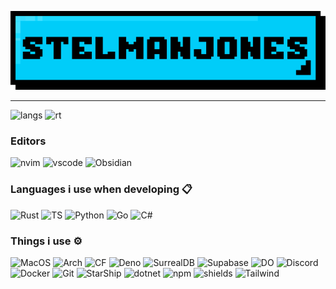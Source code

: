 ![Header](./sj.png)

<!--
**StelmanJones/StelmanJones** is a ✨ _special_ ✨ repository because its `README.md` (this file) appears on your GitHub profile.

Here are some ideas to get you started:

- 🔭 I’m currently working on ...
- 🌱 I’m currently learning ...
- 👯 I’m looking to collaborate on ...
- 🤔 I’m looking for help with ...
- 💬 Ask me about ...
- 📫 How to reach me: ...
- 😄 Pronouns: ...
- ⚡ Fun fact: ...
-->



---

![langs](https://github-readme-stats-ten-beryl-34.vercel.app/api/top-langs/?username=stelmanjones&theme=tokyonight) ![rt](https://github-readme-stats-ten-beryl-34.vercel.app/api?username=stelmanjones&theme=tokyonight)

### Editors
![nvim](https://img.shields.io/badge/Neovim-57A143.svg?style=for-the-badge&logo=Neovim&logoColor=white) ![vscode](https://img.shields.io/badge/Visual%20Studio%20Code-007ACC.svg?style=for-the-badge&logo=Visual-Studio-Code&logoColor=white) ![Obsidian](https://img.shields.io/badge/Obsidian-483699.svg?style=for-the-badge&logo=Obsidian&logoColor=white)



### Languages i use when developing 📋

![Rust](https://img.shields.io/badge/Rust-F46624.svg?style=for-the-badge&logo=Rust&logoColor=white) ![TS](https://img.shields.io/badge/TypeScript-3178C6.svg?style=for-the-badge&logo=TypeScript&logoColor=white) ![Python](https://img.shields.io/badge/Python-FFD43B?style=for-the-badge&logo=python&logoColor=blue) ![Go](	https://img.shields.io/badge/Go-00ADD8?style=for-the-badge&logo=go&logoColor=white) ![C#](https://img.shields.io/badge/C%20Sharp-239120.svg?style=for-the-badge&logo=C-Sharp&logoColor=white)


### Things i use ⚙️

![MacOS](https://img.shields.io/badge/mac%20os-000000?style=for-the-badge&logo=apple&logoColor=white) ![Arch](https://img.shields.io/badge/Arch%20Linux-1793D1.svg?style=for-the-badge&logo=Arch-Linux&logoColor=white) ![CF](https://img.shields.io/badge/Cloudflare-F38020.svg?style=for-the-badge&logo=Cloudflare&logoColor=white) ![Deno](https://img.shields.io/badge/Deno-FFFFFF.svg?style=for-the-badge&logo=Deno&logoColor=black) ![SurrealDB](https://img.shields.io/badge/SurrealDB-FF00A0.svg?style=for-the-badge&logo=SurrealDB&logoColor=white) ![Supabase](https://img.shields.io/badge/Supabase-3ECF8E.svg?style=for-the-badge&logo=Supabase&logoColor=white) ![DO](https://img.shields.io/badge/DigitalOcean-0080FF.svg?style=for-the-badge&logo=DigitalOcean&logoColor=white) ![Discord](https://img.shields.io/badge/Discord-5865F2.svg?style=for-the-badge&logo=Discord&logoColor=white) ![Docker](https://img.shields.io/badge/Docker-2496ED.svg?style=for-the-badge&logo=Docker&logoColor=white) 
![Git](https://img.shields.io/badge/Git-F05032.svg?style=for-the-badge&logo=Git&logoColor=white) ![StarShip](https://img.shields.io/badge/starship-DD0B78?style=for-the-badge&logo=starship&logoColor=white) ![dotnet](https://img.shields.io/badge/.NET-512BD4.svg?style=for-the-badge&logo=dotnet&logoColor=white) ![npm](https://img.shields.io/badge/npm-CB3837.svg?style=for-the-badge&logo=npm&logoColor=white) ![shields](https://img.shields.io/badge/Shields.io-000000.svg?style=for-the-badge&logo=shieldsdotio&logoColor=white) ![Tailwind](https://img.shields.io/badge/Tailwind%20CSS-06B6D4.svg?style=for-the-badge&logo=Tailwind-CSS&logoColor=white) ![]()
